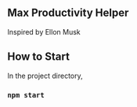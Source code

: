 ## Max Productivity Helper

Inspired by Ellon Musk

## How to Start

In the project directory,

### `npm start`
